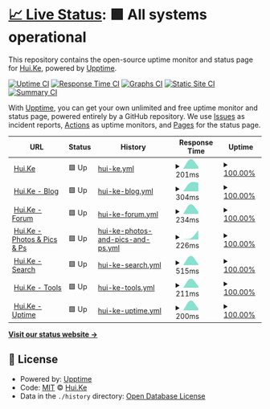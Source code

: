 # [📈 Live Status](https://u.hui.ke): <!--live status--> **🟩 All systems operational**

This repository contains the open-source uptime monitor and status page for [Hui.Ke](https://hui.ke/), powered by [Upptime](https://github.com/upptime/upptime).

[![Uptime CI](https://github.com/9201314/u/workflows/Uptime%20CI/badge.svg)](https://github.com/9201314/u/actions?query=workflow%3A%22Uptime+CI%22)
[![Response Time CI](https://github.com/9201314/u/workflows/Response%20Time%20CI/badge.svg)](https://github.com/9201314/u/actions?query=workflow%3A%22Response+Time+CI%22)
[![Graphs CI](https://github.com/9201314/u/workflows/Graphs%20CI/badge.svg)](https://github.com/9201314/u/actions?query=workflow%3A%22Graphs+CI%22)
[![Static Site CI](https://github.com/9201314/u/workflows/Static%20Site%20CI/badge.svg)](https://github.com/9201314/u/actions?query=workflow%3A%22Static+Site+CI%22)
[![Summary CI](https://github.com/9201314/u/workflows/Summary%20CI/badge.svg)](https://github.com/9201314/u/actions?query=workflow%3A%22Summary+CI%22)

With [Upptime](https://upptime.js.org), you can get your own unlimited and free uptime monitor and status page, powered entirely by a GitHub repository. We use [Issues](https://github.com/9201314/u/issues) as incident reports, [Actions](https://github.com/9201314/u/actions) as uptime monitors, and [Pages](https://u.hui.ke) for the status page.

<!--start: status pages-->
<!-- This summary is generated by Upptime (https://github.com/upptime/upptime) -->
<!-- Do not edit this manually, your changes will be overwritten -->
<!-- prettier-ignore -->
| URL | Status | History | Response Time | Uptime |
| --- | ------ | ------- | ------------- | ------ |
| <img alt="" src="https://favicons.githubusercontent.com/hui.ke" height="13"> [Hui.Ke](https://hui.ke/) | 🟩 Up | [hui-ke.yml](https://github.com/9201314/u/commits/HEAD/history/hui-ke.yml) | <details><summary><img alt="Response time graph" src="./graphs/hui-ke/response-time-week.png" height="20"> 201ms</summary><br><a href="https://u.hui.ke/history/hui-ke"><img alt="Response time 201" src="https://img.shields.io/endpoint?url=https%3A%2F%2Fraw.githubusercontent.com%2F9201314%2Fu%2FHEAD%2Fapi%2Fhui-ke%2Fresponse-time.json"></a><br><a href="https://u.hui.ke/history/hui-ke"><img alt="24-hour response time 201" src="https://img.shields.io/endpoint?url=https%3A%2F%2Fraw.githubusercontent.com%2F9201314%2Fu%2FHEAD%2Fapi%2Fhui-ke%2Fresponse-time-day.json"></a><br><a href="https://u.hui.ke/history/hui-ke"><img alt="7-day response time 201" src="https://img.shields.io/endpoint?url=https%3A%2F%2Fraw.githubusercontent.com%2F9201314%2Fu%2FHEAD%2Fapi%2Fhui-ke%2Fresponse-time-week.json"></a><br><a href="https://u.hui.ke/history/hui-ke"><img alt="30-day response time 201" src="https://img.shields.io/endpoint?url=https%3A%2F%2Fraw.githubusercontent.com%2F9201314%2Fu%2FHEAD%2Fapi%2Fhui-ke%2Fresponse-time-month.json"></a><br><a href="https://u.hui.ke/history/hui-ke"><img alt="1-year response time 201" src="https://img.shields.io/endpoint?url=https%3A%2F%2Fraw.githubusercontent.com%2F9201314%2Fu%2FHEAD%2Fapi%2Fhui-ke%2Fresponse-time-year.json"></a></details> | <details><summary><a href="https://u.hui.ke/history/hui-ke">100.00%</a></summary><a href="https://u.hui.ke/history/hui-ke"><img alt="All-time uptime 100.00%" src="https://img.shields.io/endpoint?url=https%3A%2F%2Fraw.githubusercontent.com%2F9201314%2Fu%2FHEAD%2Fapi%2Fhui-ke%2Fuptime.json"></a><br><a href="https://u.hui.ke/history/hui-ke"><img alt="24-hour uptime 100.00%" src="https://img.shields.io/endpoint?url=https%3A%2F%2Fraw.githubusercontent.com%2F9201314%2Fu%2FHEAD%2Fapi%2Fhui-ke%2Fuptime-day.json"></a><br><a href="https://u.hui.ke/history/hui-ke"><img alt="7-day uptime 100.00%" src="https://img.shields.io/endpoint?url=https%3A%2F%2Fraw.githubusercontent.com%2F9201314%2Fu%2FHEAD%2Fapi%2Fhui-ke%2Fuptime-week.json"></a><br><a href="https://u.hui.ke/history/hui-ke"><img alt="30-day uptime 100.00%" src="https://img.shields.io/endpoint?url=https%3A%2F%2Fraw.githubusercontent.com%2F9201314%2Fu%2FHEAD%2Fapi%2Fhui-ke%2Fuptime-month.json"></a><br><a href="https://u.hui.ke/history/hui-ke"><img alt="1-year uptime 100.00%" src="https://img.shields.io/endpoint?url=https%3A%2F%2Fraw.githubusercontent.com%2F9201314%2Fu%2FHEAD%2Fapi%2Fhui-ke%2Fuptime-year.json"></a></details>
| <img alt="" src="https://favicons.githubusercontent.com/b.hui.ke" height="13"> [Hui.Ke - Blog](https://b.hui.ke/) | 🟩 Up | [hui-ke-blog.yml](https://github.com/9201314/u/commits/HEAD/history/hui-ke-blog.yml) | <details><summary><img alt="Response time graph" src="./graphs/hui-ke-blog/response-time-week.png" height="20"> 304ms</summary><br><a href="https://u.hui.ke/history/hui-ke-blog"><img alt="Response time 304" src="https://img.shields.io/endpoint?url=https%3A%2F%2Fraw.githubusercontent.com%2F9201314%2Fu%2FHEAD%2Fapi%2Fhui-ke-blog%2Fresponse-time.json"></a><br><a href="https://u.hui.ke/history/hui-ke-blog"><img alt="24-hour response time 304" src="https://img.shields.io/endpoint?url=https%3A%2F%2Fraw.githubusercontent.com%2F9201314%2Fu%2FHEAD%2Fapi%2Fhui-ke-blog%2Fresponse-time-day.json"></a><br><a href="https://u.hui.ke/history/hui-ke-blog"><img alt="7-day response time 304" src="https://img.shields.io/endpoint?url=https%3A%2F%2Fraw.githubusercontent.com%2F9201314%2Fu%2FHEAD%2Fapi%2Fhui-ke-blog%2Fresponse-time-week.json"></a><br><a href="https://u.hui.ke/history/hui-ke-blog"><img alt="30-day response time 304" src="https://img.shields.io/endpoint?url=https%3A%2F%2Fraw.githubusercontent.com%2F9201314%2Fu%2FHEAD%2Fapi%2Fhui-ke-blog%2Fresponse-time-month.json"></a><br><a href="https://u.hui.ke/history/hui-ke-blog"><img alt="1-year response time 304" src="https://img.shields.io/endpoint?url=https%3A%2F%2Fraw.githubusercontent.com%2F9201314%2Fu%2FHEAD%2Fapi%2Fhui-ke-blog%2Fresponse-time-year.json"></a></details> | <details><summary><a href="https://u.hui.ke/history/hui-ke-blog">100.00%</a></summary><a href="https://u.hui.ke/history/hui-ke-blog"><img alt="All-time uptime 100.00%" src="https://img.shields.io/endpoint?url=https%3A%2F%2Fraw.githubusercontent.com%2F9201314%2Fu%2FHEAD%2Fapi%2Fhui-ke-blog%2Fuptime.json"></a><br><a href="https://u.hui.ke/history/hui-ke-blog"><img alt="24-hour uptime 100.00%" src="https://img.shields.io/endpoint?url=https%3A%2F%2Fraw.githubusercontent.com%2F9201314%2Fu%2FHEAD%2Fapi%2Fhui-ke-blog%2Fuptime-day.json"></a><br><a href="https://u.hui.ke/history/hui-ke-blog"><img alt="7-day uptime 100.00%" src="https://img.shields.io/endpoint?url=https%3A%2F%2Fraw.githubusercontent.com%2F9201314%2Fu%2FHEAD%2Fapi%2Fhui-ke-blog%2Fuptime-week.json"></a><br><a href="https://u.hui.ke/history/hui-ke-blog"><img alt="30-day uptime 100.00%" src="https://img.shields.io/endpoint?url=https%3A%2F%2Fraw.githubusercontent.com%2F9201314%2Fu%2FHEAD%2Fapi%2Fhui-ke-blog%2Fuptime-month.json"></a><br><a href="https://u.hui.ke/history/hui-ke-blog"><img alt="1-year uptime 100.00%" src="https://img.shields.io/endpoint?url=https%3A%2F%2Fraw.githubusercontent.com%2F9201314%2Fu%2FHEAD%2Fapi%2Fhui-ke-blog%2Fuptime-year.json"></a></details>
| <img alt="" src="https://favicons.githubusercontent.com/f.hui.ke" height="13"> [Hui.Ke - Forum](https://f.hui.ke/) | 🟩 Up | [hui-ke-forum.yml](https://github.com/9201314/u/commits/HEAD/history/hui-ke-forum.yml) | <details><summary><img alt="Response time graph" src="./graphs/hui-ke-forum/response-time-week.png" height="20"> 234ms</summary><br><a href="https://u.hui.ke/history/hui-ke-forum"><img alt="Response time 234" src="https://img.shields.io/endpoint?url=https%3A%2F%2Fraw.githubusercontent.com%2F9201314%2Fu%2FHEAD%2Fapi%2Fhui-ke-forum%2Fresponse-time.json"></a><br><a href="https://u.hui.ke/history/hui-ke-forum"><img alt="24-hour response time 234" src="https://img.shields.io/endpoint?url=https%3A%2F%2Fraw.githubusercontent.com%2F9201314%2Fu%2FHEAD%2Fapi%2Fhui-ke-forum%2Fresponse-time-day.json"></a><br><a href="https://u.hui.ke/history/hui-ke-forum"><img alt="7-day response time 234" src="https://img.shields.io/endpoint?url=https%3A%2F%2Fraw.githubusercontent.com%2F9201314%2Fu%2FHEAD%2Fapi%2Fhui-ke-forum%2Fresponse-time-week.json"></a><br><a href="https://u.hui.ke/history/hui-ke-forum"><img alt="30-day response time 234" src="https://img.shields.io/endpoint?url=https%3A%2F%2Fraw.githubusercontent.com%2F9201314%2Fu%2FHEAD%2Fapi%2Fhui-ke-forum%2Fresponse-time-month.json"></a><br><a href="https://u.hui.ke/history/hui-ke-forum"><img alt="1-year response time 234" src="https://img.shields.io/endpoint?url=https%3A%2F%2Fraw.githubusercontent.com%2F9201314%2Fu%2FHEAD%2Fapi%2Fhui-ke-forum%2Fresponse-time-year.json"></a></details> | <details><summary><a href="https://u.hui.ke/history/hui-ke-forum">100.00%</a></summary><a href="https://u.hui.ke/history/hui-ke-forum"><img alt="All-time uptime 100.00%" src="https://img.shields.io/endpoint?url=https%3A%2F%2Fraw.githubusercontent.com%2F9201314%2Fu%2FHEAD%2Fapi%2Fhui-ke-forum%2Fuptime.json"></a><br><a href="https://u.hui.ke/history/hui-ke-forum"><img alt="24-hour uptime 100.00%" src="https://img.shields.io/endpoint?url=https%3A%2F%2Fraw.githubusercontent.com%2F9201314%2Fu%2FHEAD%2Fapi%2Fhui-ke-forum%2Fuptime-day.json"></a><br><a href="https://u.hui.ke/history/hui-ke-forum"><img alt="7-day uptime 100.00%" src="https://img.shields.io/endpoint?url=https%3A%2F%2Fraw.githubusercontent.com%2F9201314%2Fu%2FHEAD%2Fapi%2Fhui-ke-forum%2Fuptime-week.json"></a><br><a href="https://u.hui.ke/history/hui-ke-forum"><img alt="30-day uptime 100.00%" src="https://img.shields.io/endpoint?url=https%3A%2F%2Fraw.githubusercontent.com%2F9201314%2Fu%2FHEAD%2Fapi%2Fhui-ke-forum%2Fuptime-month.json"></a><br><a href="https://u.hui.ke/history/hui-ke-forum"><img alt="1-year uptime 100.00%" src="https://img.shields.io/endpoint?url=https%3A%2F%2Fraw.githubusercontent.com%2F9201314%2Fu%2FHEAD%2Fapi%2Fhui-ke-forum%2Fuptime-year.json"></a></details>
| <img alt="" src="https://favicons.githubusercontent.com/p.hui.ke" height="13"> [Hui.Ke - Photos & Pics & Ps](https://p.hui.ke/) | 🟩 Up | [hui-ke-photos-and-pics-and-ps.yml](https://github.com/9201314/u/commits/HEAD/history/hui-ke-photos-and-pics-and-ps.yml) | <details><summary><img alt="Response time graph" src="./graphs/hui-ke-photos-and-pics-and-ps/response-time-week.png" height="20"> 226ms</summary><br><a href="https://u.hui.ke/history/hui-ke-photos-and-pics-and-ps"><img alt="Response time 226" src="https://img.shields.io/endpoint?url=https%3A%2F%2Fraw.githubusercontent.com%2F9201314%2Fu%2FHEAD%2Fapi%2Fhui-ke-photos-and-pics-and-ps%2Fresponse-time.json"></a><br><a href="https://u.hui.ke/history/hui-ke-photos-and-pics-and-ps"><img alt="24-hour response time 226" src="https://img.shields.io/endpoint?url=https%3A%2F%2Fraw.githubusercontent.com%2F9201314%2Fu%2FHEAD%2Fapi%2Fhui-ke-photos-and-pics-and-ps%2Fresponse-time-day.json"></a><br><a href="https://u.hui.ke/history/hui-ke-photos-and-pics-and-ps"><img alt="7-day response time 226" src="https://img.shields.io/endpoint?url=https%3A%2F%2Fraw.githubusercontent.com%2F9201314%2Fu%2FHEAD%2Fapi%2Fhui-ke-photos-and-pics-and-ps%2Fresponse-time-week.json"></a><br><a href="https://u.hui.ke/history/hui-ke-photos-and-pics-and-ps"><img alt="30-day response time 226" src="https://img.shields.io/endpoint?url=https%3A%2F%2Fraw.githubusercontent.com%2F9201314%2Fu%2FHEAD%2Fapi%2Fhui-ke-photos-and-pics-and-ps%2Fresponse-time-month.json"></a><br><a href="https://u.hui.ke/history/hui-ke-photos-and-pics-and-ps"><img alt="1-year response time 226" src="https://img.shields.io/endpoint?url=https%3A%2F%2Fraw.githubusercontent.com%2F9201314%2Fu%2FHEAD%2Fapi%2Fhui-ke-photos-and-pics-and-ps%2Fresponse-time-year.json"></a></details> | <details><summary><a href="https://u.hui.ke/history/hui-ke-photos-and-pics-and-ps">100.00%</a></summary><a href="https://u.hui.ke/history/hui-ke-photos-and-pics-and-ps"><img alt="All-time uptime 100.00%" src="https://img.shields.io/endpoint?url=https%3A%2F%2Fraw.githubusercontent.com%2F9201314%2Fu%2FHEAD%2Fapi%2Fhui-ke-photos-and-pics-and-ps%2Fuptime.json"></a><br><a href="https://u.hui.ke/history/hui-ke-photos-and-pics-and-ps"><img alt="24-hour uptime 100.00%" src="https://img.shields.io/endpoint?url=https%3A%2F%2Fraw.githubusercontent.com%2F9201314%2Fu%2FHEAD%2Fapi%2Fhui-ke-photos-and-pics-and-ps%2Fuptime-day.json"></a><br><a href="https://u.hui.ke/history/hui-ke-photos-and-pics-and-ps"><img alt="7-day uptime 100.00%" src="https://img.shields.io/endpoint?url=https%3A%2F%2Fraw.githubusercontent.com%2F9201314%2Fu%2FHEAD%2Fapi%2Fhui-ke-photos-and-pics-and-ps%2Fuptime-week.json"></a><br><a href="https://u.hui.ke/history/hui-ke-photos-and-pics-and-ps"><img alt="30-day uptime 100.00%" src="https://img.shields.io/endpoint?url=https%3A%2F%2Fraw.githubusercontent.com%2F9201314%2Fu%2FHEAD%2Fapi%2Fhui-ke-photos-and-pics-and-ps%2Fuptime-month.json"></a><br><a href="https://u.hui.ke/history/hui-ke-photos-and-pics-and-ps"><img alt="1-year uptime 100.00%" src="https://img.shields.io/endpoint?url=https%3A%2F%2Fraw.githubusercontent.com%2F9201314%2Fu%2FHEAD%2Fapi%2Fhui-ke-photos-and-pics-and-ps%2Fuptime-year.json"></a></details>
| <img alt="" src="https://favicons.githubusercontent.com/s.hui.ke" height="13"> [Hui.Ke - Search](https://s.hui.ke/) | 🟩 Up | [hui-ke-search.yml](https://github.com/9201314/u/commits/HEAD/history/hui-ke-search.yml) | <details><summary><img alt="Response time graph" src="./graphs/hui-ke-search/response-time-week.png" height="20"> 515ms</summary><br><a href="https://u.hui.ke/history/hui-ke-search"><img alt="Response time 515" src="https://img.shields.io/endpoint?url=https%3A%2F%2Fraw.githubusercontent.com%2F9201314%2Fu%2FHEAD%2Fapi%2Fhui-ke-search%2Fresponse-time.json"></a><br><a href="https://u.hui.ke/history/hui-ke-search"><img alt="24-hour response time 515" src="https://img.shields.io/endpoint?url=https%3A%2F%2Fraw.githubusercontent.com%2F9201314%2Fu%2FHEAD%2Fapi%2Fhui-ke-search%2Fresponse-time-day.json"></a><br><a href="https://u.hui.ke/history/hui-ke-search"><img alt="7-day response time 515" src="https://img.shields.io/endpoint?url=https%3A%2F%2Fraw.githubusercontent.com%2F9201314%2Fu%2FHEAD%2Fapi%2Fhui-ke-search%2Fresponse-time-week.json"></a><br><a href="https://u.hui.ke/history/hui-ke-search"><img alt="30-day response time 515" src="https://img.shields.io/endpoint?url=https%3A%2F%2Fraw.githubusercontent.com%2F9201314%2Fu%2FHEAD%2Fapi%2Fhui-ke-search%2Fresponse-time-month.json"></a><br><a href="https://u.hui.ke/history/hui-ke-search"><img alt="1-year response time 515" src="https://img.shields.io/endpoint?url=https%3A%2F%2Fraw.githubusercontent.com%2F9201314%2Fu%2FHEAD%2Fapi%2Fhui-ke-search%2Fresponse-time-year.json"></a></details> | <details><summary><a href="https://u.hui.ke/history/hui-ke-search">100.00%</a></summary><a href="https://u.hui.ke/history/hui-ke-search"><img alt="All-time uptime 100.00%" src="https://img.shields.io/endpoint?url=https%3A%2F%2Fraw.githubusercontent.com%2F9201314%2Fu%2FHEAD%2Fapi%2Fhui-ke-search%2Fuptime.json"></a><br><a href="https://u.hui.ke/history/hui-ke-search"><img alt="24-hour uptime 100.00%" src="https://img.shields.io/endpoint?url=https%3A%2F%2Fraw.githubusercontent.com%2F9201314%2Fu%2FHEAD%2Fapi%2Fhui-ke-search%2Fuptime-day.json"></a><br><a href="https://u.hui.ke/history/hui-ke-search"><img alt="7-day uptime 100.00%" src="https://img.shields.io/endpoint?url=https%3A%2F%2Fraw.githubusercontent.com%2F9201314%2Fu%2FHEAD%2Fapi%2Fhui-ke-search%2Fuptime-week.json"></a><br><a href="https://u.hui.ke/history/hui-ke-search"><img alt="30-day uptime 100.00%" src="https://img.shields.io/endpoint?url=https%3A%2F%2Fraw.githubusercontent.com%2F9201314%2Fu%2FHEAD%2Fapi%2Fhui-ke-search%2Fuptime-month.json"></a><br><a href="https://u.hui.ke/history/hui-ke-search"><img alt="1-year uptime 100.00%" src="https://img.shields.io/endpoint?url=https%3A%2F%2Fraw.githubusercontent.com%2F9201314%2Fu%2FHEAD%2Fapi%2Fhui-ke-search%2Fuptime-year.json"></a></details>
| <img alt="" src="https://favicons.githubusercontent.com/t.hui.ke" height="13"> [Hui.Ke - Tools](https://t.hui.ke/) | 🟩 Up | [hui-ke-tools.yml](https://github.com/9201314/u/commits/HEAD/history/hui-ke-tools.yml) | <details><summary><img alt="Response time graph" src="./graphs/hui-ke-tools/response-time-week.png" height="20"> 211ms</summary><br><a href="https://u.hui.ke/history/hui-ke-tools"><img alt="Response time 211" src="https://img.shields.io/endpoint?url=https%3A%2F%2Fraw.githubusercontent.com%2F9201314%2Fu%2FHEAD%2Fapi%2Fhui-ke-tools%2Fresponse-time.json"></a><br><a href="https://u.hui.ke/history/hui-ke-tools"><img alt="24-hour response time 211" src="https://img.shields.io/endpoint?url=https%3A%2F%2Fraw.githubusercontent.com%2F9201314%2Fu%2FHEAD%2Fapi%2Fhui-ke-tools%2Fresponse-time-day.json"></a><br><a href="https://u.hui.ke/history/hui-ke-tools"><img alt="7-day response time 211" src="https://img.shields.io/endpoint?url=https%3A%2F%2Fraw.githubusercontent.com%2F9201314%2Fu%2FHEAD%2Fapi%2Fhui-ke-tools%2Fresponse-time-week.json"></a><br><a href="https://u.hui.ke/history/hui-ke-tools"><img alt="30-day response time 211" src="https://img.shields.io/endpoint?url=https%3A%2F%2Fraw.githubusercontent.com%2F9201314%2Fu%2FHEAD%2Fapi%2Fhui-ke-tools%2Fresponse-time-month.json"></a><br><a href="https://u.hui.ke/history/hui-ke-tools"><img alt="1-year response time 211" src="https://img.shields.io/endpoint?url=https%3A%2F%2Fraw.githubusercontent.com%2F9201314%2Fu%2FHEAD%2Fapi%2Fhui-ke-tools%2Fresponse-time-year.json"></a></details> | <details><summary><a href="https://u.hui.ke/history/hui-ke-tools">100.00%</a></summary><a href="https://u.hui.ke/history/hui-ke-tools"><img alt="All-time uptime 100.00%" src="https://img.shields.io/endpoint?url=https%3A%2F%2Fraw.githubusercontent.com%2F9201314%2Fu%2FHEAD%2Fapi%2Fhui-ke-tools%2Fuptime.json"></a><br><a href="https://u.hui.ke/history/hui-ke-tools"><img alt="24-hour uptime 100.00%" src="https://img.shields.io/endpoint?url=https%3A%2F%2Fraw.githubusercontent.com%2F9201314%2Fu%2FHEAD%2Fapi%2Fhui-ke-tools%2Fuptime-day.json"></a><br><a href="https://u.hui.ke/history/hui-ke-tools"><img alt="7-day uptime 100.00%" src="https://img.shields.io/endpoint?url=https%3A%2F%2Fraw.githubusercontent.com%2F9201314%2Fu%2FHEAD%2Fapi%2Fhui-ke-tools%2Fuptime-week.json"></a><br><a href="https://u.hui.ke/history/hui-ke-tools"><img alt="30-day uptime 100.00%" src="https://img.shields.io/endpoint?url=https%3A%2F%2Fraw.githubusercontent.com%2F9201314%2Fu%2FHEAD%2Fapi%2Fhui-ke-tools%2Fuptime-month.json"></a><br><a href="https://u.hui.ke/history/hui-ke-tools"><img alt="1-year uptime 100.00%" src="https://img.shields.io/endpoint?url=https%3A%2F%2Fraw.githubusercontent.com%2F9201314%2Fu%2FHEAD%2Fapi%2Fhui-ke-tools%2Fuptime-year.json"></a></details>
| <img alt="" src="https://favicons.githubusercontent.com/u.hui.ke" height="13"> [Hui.Ke - Uptime](https://u.hui.ke/) | 🟩 Up | [hui-ke-uptime.yml](https://github.com/9201314/u/commits/HEAD/history/hui-ke-uptime.yml) | <details><summary><img alt="Response time graph" src="./graphs/hui-ke-uptime/response-time-week.png" height="20"> 200ms</summary><br><a href="https://u.hui.ke/history/hui-ke-uptime"><img alt="Response time 200" src="https://img.shields.io/endpoint?url=https%3A%2F%2Fraw.githubusercontent.com%2F9201314%2Fu%2FHEAD%2Fapi%2Fhui-ke-uptime%2Fresponse-time.json"></a><br><a href="https://u.hui.ke/history/hui-ke-uptime"><img alt="24-hour response time 200" src="https://img.shields.io/endpoint?url=https%3A%2F%2Fraw.githubusercontent.com%2F9201314%2Fu%2FHEAD%2Fapi%2Fhui-ke-uptime%2Fresponse-time-day.json"></a><br><a href="https://u.hui.ke/history/hui-ke-uptime"><img alt="7-day response time 200" src="https://img.shields.io/endpoint?url=https%3A%2F%2Fraw.githubusercontent.com%2F9201314%2Fu%2FHEAD%2Fapi%2Fhui-ke-uptime%2Fresponse-time-week.json"></a><br><a href="https://u.hui.ke/history/hui-ke-uptime"><img alt="30-day response time 200" src="https://img.shields.io/endpoint?url=https%3A%2F%2Fraw.githubusercontent.com%2F9201314%2Fu%2FHEAD%2Fapi%2Fhui-ke-uptime%2Fresponse-time-month.json"></a><br><a href="https://u.hui.ke/history/hui-ke-uptime"><img alt="1-year response time 200" src="https://img.shields.io/endpoint?url=https%3A%2F%2Fraw.githubusercontent.com%2F9201314%2Fu%2FHEAD%2Fapi%2Fhui-ke-uptime%2Fresponse-time-year.json"></a></details> | <details><summary><a href="https://u.hui.ke/history/hui-ke-uptime">100.00%</a></summary><a href="https://u.hui.ke/history/hui-ke-uptime"><img alt="All-time uptime 100.00%" src="https://img.shields.io/endpoint?url=https%3A%2F%2Fraw.githubusercontent.com%2F9201314%2Fu%2FHEAD%2Fapi%2Fhui-ke-uptime%2Fuptime.json"></a><br><a href="https://u.hui.ke/history/hui-ke-uptime"><img alt="24-hour uptime 100.00%" src="https://img.shields.io/endpoint?url=https%3A%2F%2Fraw.githubusercontent.com%2F9201314%2Fu%2FHEAD%2Fapi%2Fhui-ke-uptime%2Fuptime-day.json"></a><br><a href="https://u.hui.ke/history/hui-ke-uptime"><img alt="7-day uptime 100.00%" src="https://img.shields.io/endpoint?url=https%3A%2F%2Fraw.githubusercontent.com%2F9201314%2Fu%2FHEAD%2Fapi%2Fhui-ke-uptime%2Fuptime-week.json"></a><br><a href="https://u.hui.ke/history/hui-ke-uptime"><img alt="30-day uptime 100.00%" src="https://img.shields.io/endpoint?url=https%3A%2F%2Fraw.githubusercontent.com%2F9201314%2Fu%2FHEAD%2Fapi%2Fhui-ke-uptime%2Fuptime-month.json"></a><br><a href="https://u.hui.ke/history/hui-ke-uptime"><img alt="1-year uptime 100.00%" src="https://img.shields.io/endpoint?url=https%3A%2F%2Fraw.githubusercontent.com%2F9201314%2Fu%2FHEAD%2Fapi%2Fhui-ke-uptime%2Fuptime-year.json"></a></details>

<!--end: status pages-->

[**Visit our status website →**](https://u.hui.ke)

## 📄 License

- Powered by: [Upptime](https://github.com/upptime/upptime)
- Code: [MIT](./LICENSE) © [Hui.Ke](https://hui.ke/)
- Data in the `./history` directory: [Open Database License](https://opendatacommons.org/licenses/odbl/1-0/)
